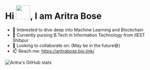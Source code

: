 # Hi <img src="https://c.tenor.com/nebZyl8oN7IAAAAi/wave-hello.gif" width="45px">, I am Aritra Bose   
- 👀 Interested to dive deep into Machine Learning and Blockchain
- 🌱 Currently pursing B.Tech in Information Technology from IIEST Shibpur
- 💞️ Looking to collaborate on: (May be in the future😅)
- 📫 Reach me: https://aritrabose.bio.link/

<!---
bose-aritra2003/bose-aritra2003 is a ✨ special ✨ repository because its `README.md` (this file) appears on your GitHub profile.
You can click the Preview link to take a look at your changes.
--->
![Aritra's GitHub stats](https://github-readme-stats.vercel.app/api?username=bose-aritra2003&show_icons=true&theme=chartreuse-dark&hide=contribs,prs,issues)
